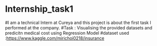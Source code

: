 # Internship_task1
#I am a technical Intern at Cureya and this project is about the first task I performed at the company.
#Task : Visualising the provided datasets and predicitn medical cost using Regression Model
#dataset used :https://www.kaggle.com/mirichoi0218/insurance
